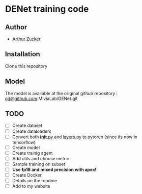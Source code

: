 # DENet training code 

## Author 
- [Arthur Zucker](https://github.com/ArthurZucker)

## Installation 
Clone this repository 

## Model 
The model is available at the original github repository : git@github.com:MiviaLab/DENet.git


## TODO 

- [ ] Create dataset
- [ ] Create dataloaders
- [ ] Convert both [__init__.py](./__init__.py) and [layers.py](./layers.py) to pytorch (since its now in tensorflow)
- [ ] Create model 
- [ ] Create trainig agent
- [ ] Add utils and choose metric 
- [ ] Sample training on subset 
- [ ] **Use fp16 and mixed precision with apex!**
- [ ] Create Docker 
- [ ] Details on the readme 
- [ ] Add to my website 
